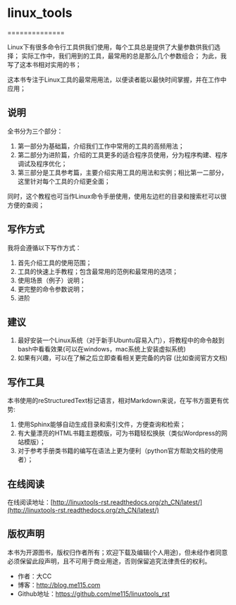 # linux_tools
==============

Linux下有很多命令行工具供我们使用，每个工具总是提供了大量参数供我们选择； 实际工作中，我们用到的工具，最常用的总是那么几个参数组合； 为此，我写了这本书相对实用的书；

这本书专注于Linux工具的最常用用法，以便读者能以最快时间掌握，并在工作中应用；

## 说明

全书分为三个部分：

1. 第一部分为基础篇，介绍我们工作中常用的工具的高频用法；
2. 第二部分为进阶篇，介绍的工具更多的适合程序员使用，分为程序构建、程序调试及程序优化；
3. 第三部分是工具参考篇，主要介绍实用工具的用法和实例；相比第一二部分，这里针对每个工具的介绍更全面；

同时，这个教程也可当作Linux命令手册使用，使用左边栏的目录和搜索栏可以很方便的查阅；

## 写作方式

我将会遵循以下写作方式：  

1. 首先介绍工具的使用范围；
2. 工具的快速上手教程；包含最常用的范例和最常用的选项；
3. 使用场景（例子）说明；
4. 更完整的命令参数说明；
5. 进阶

## 建议
1. 最好安装一个Linux系统（对于新手Ubuntu容易入门），将教程中的命令敲到bash中看看效果(可以在windows，mac系统上安装虚拟系统)
2. 如果有兴趣，可以在了解之后立即查看相关更完备的内容 (比如查阅官方文档)

## 写作工具
本书使用的reStructuredText标记语言，相对Markdown来说，在写书方面更有优势:    

1. 使用Sphinx能够自动生成目录和索引文件，方便查询和检索；
2. 有大量漂亮的HTML书籍主题模版，可为书籍轻松换肤（类似Wordpress的网站模版）；
3. 对于参考手册类书籍的编写在语法上更为便利（python官方帮助文档的使用者）；

## 在线阅读
在线阅读地址：[http://linuxtools-rst.readthedocs.org/zh_CN/latest/](http://linuxtools-rst.readthedocs.org/zh_CN/latest/)

## 版权声明
本书为开源图书，版权归作者所有；欢迎下载及编辑(个人用途)，但未经作者同意必须保留此段声明，且不可用于商业用途，否则保留追究法律责任的权利。

- 作者：大CC
- 博客：http://blog.me115.com
- Github地址：https://github.com/me115/linuxtools_rst

